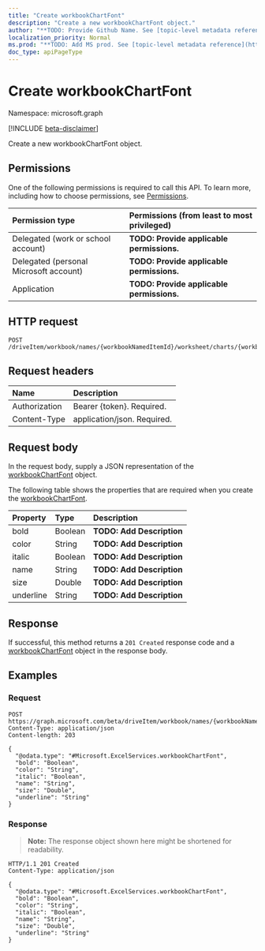```yaml
---
title: "Create workbookChartFont"
description: "Create a new workbookChartFont object."
author: "**TODO: Provide Github Name. See [topic-level metadata reference](https://msgo.azurewebsites.net/add/document/guidelines/metadata.html#topic-level-metadata)**"
localization_priority: Normal
ms.prod: "**TODO: Add MS prod. See [topic-level metadata reference](https://msgo.azurewebsites.net/add/document/guidelines/metadata.html#topic-level-metadata)**"
doc_type: apiPageType
---
```


# Create workbookChartFont
Namespace: microsoft.graph

[!INCLUDE [beta-disclaimer](../../includes/beta-disclaimer.md)]

Create a new workbookChartFont object.

## Permissions
One of the following permissions is required to call this API. To learn more, including how to choose permissions, see [Permissions](/graph/permissions-reference).

|Permission type|Permissions (from least to most privileged)|
|:---|:---|
|Delegated (work or school account)|**TODO: Provide applicable permissions.**|
|Delegated (personal Microsoft account)|**TODO: Provide applicable permissions.**|
|Application|**TODO: Provide applicable permissions.**|

## HTTP request

<!-- {
  "blockType": "ignored"
}
-->
``` http
POST /driveItem/workbook/names/{workbookNamedItemId}/worksheet/charts/{workbookChartId}/legend/format/font
```

## Request headers
|Name|Description|
|:---|:---|
|Authorization|Bearer {token}. Required.|
|Content-Type|application/json. Required.|

## Request body
In the request body, supply a JSON representation of the [workbookChartFont](../resources/workbookchartfont.md) object.

The following table shows the properties that are required when you create the [workbookChartFont](../resources/workbookchartfont.md).

|Property|Type|Description|
|:---|:---|:---|
|bold|Boolean|**TODO: Add Description**|
|color|String|**TODO: Add Description**|
|italic|Boolean|**TODO: Add Description**|
|name|String|**TODO: Add Description**|
|size|Double|**TODO: Add Description**|
|underline|String|**TODO: Add Description**|



## Response

If successful, this method returns a `201 Created` response code and a [workbookChartFont](../resources/workbookchartfont.md) object in the response body.

## Examples

### Request
<!-- {
  "blockType": "request",
  "name": "create_workbookchartfont_from_"
}
-->
``` http
POST https://graph.microsoft.com/beta/driveItem/workbook/names/{workbookNamedItemId}/worksheet/charts/{workbookChartId}/legend/format/font
Content-Type: application/json
Content-length: 203

{
  "@odata.type": "#Microsoft.ExcelServices.workbookChartFont",
  "bold": "Boolean",
  "color": "String",
  "italic": "Boolean",
  "name": "String",
  "size": "Double",
  "underline": "String"
}
```


### Response
>**Note:** The response object shown here might be shortened for readability.
<!-- {
  "blockType": "response",
  "truncated": true,
  "@odata.type": "Microsoft.ExcelServices.workbookChartFont"
}
-->
``` http
HTTP/1.1 201 Created
Content-Type: application/json

{
  "@odata.type": "#Microsoft.ExcelServices.workbookChartFont",
  "bold": "Boolean",
  "color": "String",
  "italic": "Boolean",
  "name": "String",
  "size": "Double",
  "underline": "String"
}
```

